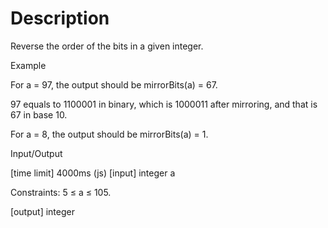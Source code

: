 # Description

Reverse the order of the bits in a given integer.

Example

For a = 97, the output should be mirrorBits(a) = 67.

97 equals to 1100001 in binary, which is 1000011 after mirroring, and that is 67 in base 10.

For a = 8, the output should be mirrorBits(a) = 1.

Input/Output

[time limit] 4000ms (js) [input] integer a

Constraints: 5 ≤ a ≤ 105.

[output] integer
